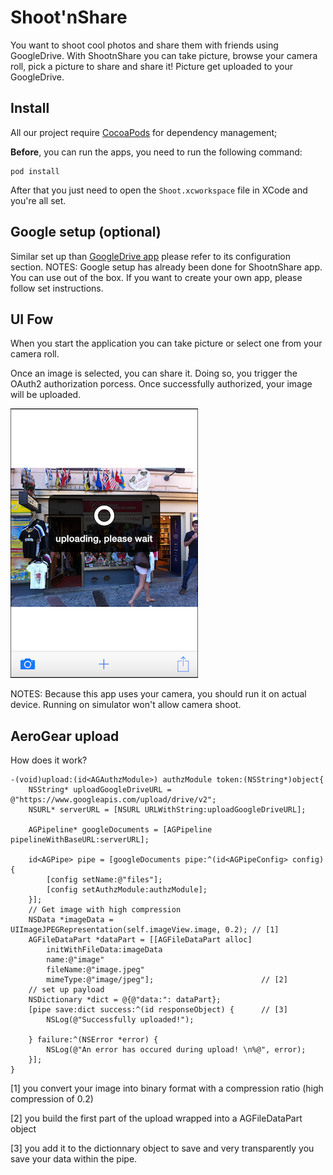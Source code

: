 Shoot'nShare
==============
You want to shoot cool photos and share them with friends using GoogleDrive.
With ShootnShare you can take picture, browse your camera roll, pick a picture to share and share it!
Picture get uploaded to your GoogleDrive.

## Install
All our project require [CocoaPods](http://cocoapods.org/) for dependency management;

**Before**, you can run the apps, you need to run the following command:

    pod install

After that you just need to open the ```Shoot.xcworkspace``` file in XCode and you're all set.

## Google setup (optional)

Similar set up than [GoogleDrive app](../GoogleDrive/GoogleDrive.md) please refer to its configuration section. 
NOTES: Google setup has already been done for ShootnShare app. You can use out of the box. If you want to create your own app, please follow set instructions.

## UI Fow 
When you start the application you can take picture or select one from your camera roll.

Once an image is selected, you can share it. Doing so, you trigger the OAuth2 authorization porcess. Once successfully authorized, your image will be uploaded.

![Shoot'nShare app](https://github.com/aerogear/aerogear-ios-cookbook/raw/master/Shoot/Shoot/Resources/shootupload.png "Shoot")

NOTES: Because this app uses your camera, you should run it on actual device. Running on simulator won't allow camera shoot.

## AeroGear upload

How does it work?

	-(void)upload:(id<AGAuthzModule>) authzModule token:(NSString*)object{
	    NSString* uploadGoogleDriveURL = @"https://www.googleapis.com/upload/drive/v2";
	    NSURL* serverURL = [NSURL URLWithString:uploadGoogleDriveURL];
	    
	    AGPipeline* googleDocuments = [AGPipeline pipelineWithBaseURL:serverURL];
	    
	    id<AGPipe> pipe = [googleDocuments pipe:^(id<AGPipeConfig> config) {
	        [config setName:@"files"];
	        [config setAuthzModule:authzModule];
	    }];
	    // Get image with high compression
	    NSData *imageData = UIImageJPEGRepresentation(self.imageView.image, 0.2); // [1]
	    AGFileDataPart *dataPart = [[AGFileDataPart alloc] 
	    	initWithFileData:imageData
	        name:@"image"
	        fileName:@"image.jpeg" 
	        mimeType:@"image/jpeg"]; 						// [2]
	    // set up payload
	    NSDictionary *dict = @{@"data:": dataPart};
	    [pipe save:dict success:^(id responseObject) {		// [3]
	        NSLog(@"Successfully uploaded!");
	        
	    } failure:^(NSError *error) {
	        NSLog(@"An error has occured during upload! \n%@", error);
	    }];
	}

[1] you convert your image into binary format with a compression ratio (high compression of 0.2)


[2] you build the first part of the upload wrapped into a AGFileDataPart object


[3] you add it to the dictionnary object to save and very transparently you save your data within the pipe.